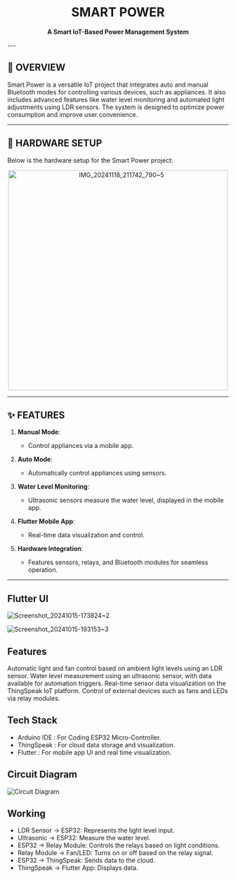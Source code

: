 <h1 align="center">SMART POWER</h1>

<p align="center">
  <b>A Smart IoT-Based Power Management System</b>
</p>
---

## 📜 OVERVIEW

Smart Power is a versatile IoT project that integrates auto and manual Bluetooth modes for controlling various devices, such as appliances. It also includes advanced features like water level monitoring and automated light adjustments using LDR sensors. The system is designed to optimize power consumption and improve user convenience.

---

## 🔧 HARDWARE SETUP

Below is the hardware setup for the Smart Power project:

<p align="center">
  <img src="https://github.com/user-attachments/assets/998fc8c0-da0b-4acd-bc8f-a62a7a74a074" alt="IMG_20241118_211742_790~5" width="500">
</p>

---

## ✨ FEATURES

1. **Manual Mode**:
   - Control appliances via a mobile app.

2. **Auto Mode**:
   - Automatically control appliances using sensors.

3. **Water Level Monitoring**:
   - Ultrasonic sensors measure the water level, displayed in the mobile app.

4. **Flutter Mobile App**:
   - Real-time data visualization and control.

5. **Hardware Integration**:
   - Features sensors, relays, and Bluetooth modules for seamless operation.

---





## **Flutter UI**

![Screenshot_20241015-173824~2](https://github.com/user-attachments/assets/220dd094-90dd-401d-97c8-dd7bdf289689)

![Screenshot_20241015-193153~3](https://github.com/user-attachments/assets/1344987f-9656-4444-a041-49bb23e89aac)


## **Features**

Automatic light and fan control based on ambient light levels using an LDR sensor.
Water level measurement using an ultrasonic sensor, with data available for automation triggers.
Real-time sensor data visualization on the ThingSpeak IoT platform.
Control of external devices such as fans and LEDs via relay modules.

## **Tech Stack**

* Arduino IDE : For Coding ESP32 Micro-Controller.
* ThingSpeak : For cloud data storage and visualization.
* Flutter : For mobile app UI and real time visualization.

## **Circuit Diagram**

![Circuit Diagram](https://github.com/user-attachments/assets/c3382b42-26e0-45c2-9836-cf9a9cdbbd9f)

## **Working**

* LDR Sensor → ESP32: Represents the light level input.
* Ultrasonic → ESP32: Measure the water level.
* ESP32 → Relay Module: Controls the relays based on light conditions.
* Relay Module → Fan/LED: Turns on or off based on the relay signal.
* ESP32 → ThingSpeak: Sends data to the cloud.
* ThingSpeak → Flutter App: Displays data.










